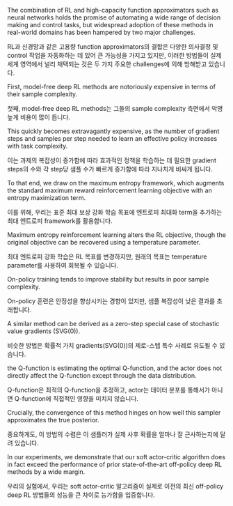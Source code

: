 The combination of RL and high-capacity function approximators such as neural networks holds the promise of automating a wide range of decision making and control tasks, but widespread adoption of these methods in real-world domains has been hampered by two major challenges.

RL과 신경망과 같은 고용량 function approximators의 결합은 다양한 의사결정 및 control 작업을 자동화하는 데 있어 큰 가능성을 가지고 있지만, 이러한 방법들이 실제 세계 영역에서 널리 채택되는 것은 두 가지 주요한 challenges에 의해 방해받고 있습니다.

First, model-free deep RL methods are notoriously expensive in terms of their sample complexity.

첫째, model-free deep RL methods는 그들의 sample complexity 측면에서 악명 높게 비용이 많이 듭니다.

This quickly becomes extravagantly expensive, as the number of gradient steps and samples per step needed to learn an effective policy increases with task complexity.

이는 과제의 복잡성이 증가함에 따라 효과적인 정책을 학습하는 데 필요한 gradient steps의 수와 각 step당 샘플 수가 빠르게 증가함에 따라 지나치게 비싸게 됩니다.

To that end, we draw on the maximum entropy framework, which augments the standard maximum reward reinforcement learning objective with an entropy maximization term.

이를 위해, 우리는 표준 최대 보상 강화 학습 목표에 엔트로피 최대화 term을 추가하는 최대 엔트로피 framework를 활용합니다.

Maximum entropy reinforcement learning alters the RL objective, though the original objective can be recovered using a temperature parameter.

최대 엔트로피 강화 학습은 RL 목표를 변경하지만, 원래의 목표는 temperature parameter를 사용하여 회복될 수 있습니다.

On-policy training tends to improve stability but results in poor sample complexity.

On-policy 훈련은 안정성을 향상시키는 경향이 있지만, 샘플 복잡성이 낮은 결과를 초래합니다.

A similar method can be derived as a zero-step special case of stochastic value gradients (SVG(0)).

비슷한 방법은 확률적 가치 gradients(SVG(0))의 제로-스텝 특수 사례로 유도될 수 있습니다.

the Q-function is estimating the optimal Q-function, and the actor does not directly affect the Q-function except through the data distribution.

Q-function은 최적의 Q-function을 추정하고, actor는 데이터 분포를 통해서가 아니면 Q-function에 직접적인 영향을 미치지 않습니다.

Crucially, the convergence of this method hinges on how well this sampler approximates the true posterior.

중요하게도, 이 방법의 수렴은 이 샘플러가 실제 사후 확률을 얼마나 잘 근사하는지에 달려 있습니다.

In our experiments, we demonstrate that our soft actor-critic algorithm does in fact exceed the performance of prior state-of-the-art off-policy deep RL methods by a wide margin.

우리의 실험에서, 우리는 soft actor-critic 알고리즘이 실제로 이전의 최신 off-policy deep RL 방법들의 성능을 큰 차이로 능가함을 입증합니다.

